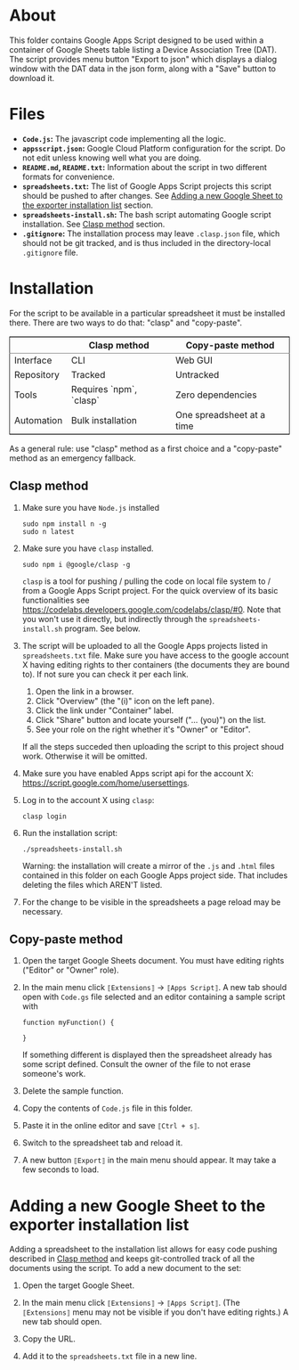 

# About

This folder contains Google Apps Script designed to be used within a container of Google Sheets table listing a Device Association Tree (DAT). The script provides menu button "Export to json" which displays a dialog window with the DAT data in the json form, along with a "Save" button to download it.


# Files

-   **`Code.js`:** The javascript code implementing all the logic.
-   **`appsscript.json`:** Google Cloud Platform configuration for the script. Do not edit unless knowing well what you are doing.
-   **`README.md`, `README.txt`:** Information about the script in two different formats for convenience.
-   **`spreadsheets.txt`:** The list of Google Apps Script projects this script should be pushed to after changes. See [Adding a new Google Sheet to the exporter installation list](#orgb9c6a42) section.
-   **`spreadsheets-install.sh`:** The bash script automating Google script installation. See [Clasp method](#org4ddebec) section.
-   **`.gitignore`:** The installation process may leave `.clasp.json` file, which should not be git tracked, and is thus included in the directory-local `.gitignore` file.


# Installation

For the script to be available in a particular spreadsheet it must be installed there. There are two ways to do that: "clasp" and "copy-paste".

<table border="2" cellspacing="0" cellpadding="6" rules="groups" frame="hsides">


<colgroup>
<col  class="org-left" />

<col  class="org-left" />

<col  class="org-left" />
</colgroup>
<thead>
<tr>
<th scope="col" class="org-left">&#xa0;</th>
<th scope="col" class="org-left">Clasp method</th>
<th scope="col" class="org-left">Copy-paste method</th>
</tr>
</thead>

<tbody>
<tr>
<td class="org-left">Interface</td>
<td class="org-left">CLI</td>
<td class="org-left">Web GUI</td>
</tr>


<tr>
<td class="org-left">Repository</td>
<td class="org-left">Tracked</td>
<td class="org-left">Untracked</td>
</tr>


<tr>
<td class="org-left">Tools</td>
<td class="org-left">Requires `npm`, `clasp`</td>
<td class="org-left">Zero dependencies</td>
</tr>


<tr>
<td class="org-left">Automation</td>
<td class="org-left">Bulk installation</td>
<td class="org-left">One spreadsheet at a time</td>
</tr>
</tbody>
</table>

As a general rule: use "clasp" method as a first choice and a "copy-paste" method as an emergency fallback.


<a id="org4ddebec"></a>

## Clasp method

1.  Make sure you have `Node.js` installed

        sudo npm install n -g
        sudo n latest

2.  Make sure you have `clasp` installed.

        sudo npm i @google/clasp -g

    `clasp` is a tool for pushing / pulling the code on local file system to / from a Google Apps Script project. For the quick overview of its basic functionalities see <https://codelabs.developers.google.com/codelabs/clasp/#0>. Note that you won't use it directly, but indirectly through the `spreadsheets-install.sh` program. See below.

3.  The script will be uploaded to all the Google Apps projects listed in `spreadsheets.txt` file. Make sure you have access to the google account X  having editing rights to ther containers (the documents they are bound to). If not sure you can check it per each link.

    1.  Open the link in a browser.
    2.  Click "Overview" (the "(i)" icon on the left pane).
    3.  Click the link under "Container" label.
    4.  Click "Share" button and locate yourself ("&#x2026; (you)") on the list.
    5.  See your role on the right whether it's "Owner" or "Editor".

    If all the steps succeded then uploading the script to this project shoud work. Otherwise it will be omitted.

4.  Make sure you have enabled Apps script api for the account X: <https://script.google.com/home/usersettings>.

5.  Log in to the account X using `clasp`:

        clasp login

6.  Run the installation script:

        ./spreadsheets-install.sh

    Warning: the installation will create a mirror of the `.js` and `.html` files contained in this folder on each Google Apps project side. That includes deleting the files which AREN'T listed.

7.  For the change to be visible in the spreadsheets a page reload may be necessary.


## Copy-paste method

1.  Open the target Google Sheets document. You must have editing rights ("Editor" or "Owner" role).

2.  In the main menu click `⟦Extensions⟧` → `⟦Apps Script⟧`. A new tab should open with `Code.gs` file selected and an editor containing a sample script with

        function myFunction() {

        }

    If something different is displayed then the spreadsheet already has some script defined. Consult the owner of the file to not erase someone's work.

3.  Delete the sample function.

4.  Copy the contents of `Code.js` file in this folder.

5.  Paste it in the online editor and save `⟦Ctrl + s⟧`.

6.  Switch to the spreadsheet tab and reload it.

7.  A new button `⟦Export⟧` in the main menu should appear. It may take a few seconds to load.


<a id="orgb9c6a42"></a>

# Adding a new Google Sheet to the exporter installation list

Adding a spreadsheet to the installation list allows for easy code pushing described in [Clasp method](#org4ddebec) and keeps git-controlled track of all the documents using the script. To add a new document to the set:

1.  Open the target Google Sheet.

2.  In the main menu click `⟦Extensions⟧` → `⟦Apps Script⟧`. (The `⟦Extensions⟧` menu may not be visible if you don't have editing rights.) A new tab should open.

3.  Copy the URL.

4.  Add it to the `spreadsheets.txt` file in a new line.

